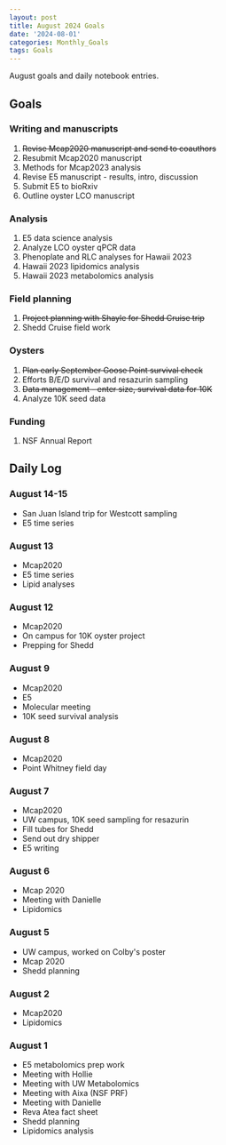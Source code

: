 ```yaml
---
layout: post
title: August 2024 Goals
date: '2024-08-01'
categories: Monthly_Goals
tags: Goals
---
```


August goals and daily notebook entries. 

## Goals  

### Writing and manuscripts 
              
1. ~~Revise Mcap2020 manuscript and send to coauthors~~
2. Resubmit Mcap2020 manuscript
3. Methods for Mcap2023 analysis
4. Revise E5 manuscript - results, intro, discussion
5. Submit E5 to bioRxiv
6. Outline oyster LCO manuscript 

### Analysis

1. E5 data science analysis 
2. Analyze LCO oyster qPCR data
3. Phenoplate and RLC analyses for Hawaii 2023
4. Hawaii 2023 lipidomics analysis
5. Hawaii 2023 metabolomics analysis 

### Field planning 

1. ~~Project planning with Shayle for Shedd Cruise trip~~ 
2. Shedd Cruise field work

### Oysters 
 
1. ~~Plan early September Goose Point survival check~~ 
2. Efforts B/E/D survival and resazurin sampling 
3. ~~Data management - enter size, survival data for 10K~~
4. Analyze 10K seed data 

### Funding 

1. NSF Annual Report

## **Daily Log**   

### August 14-15

- San Juan Island trip for Westcott sampling 
- E5 time series

### August 13

- Mcap2020
- E5 time series 
- Lipid analyses

### August 12

- Mcap2020
- On campus for 10K oyster project 
- Prepping for Shedd 

### August 9

- Mcap2020
- E5
- Molecular meeting 
- 10K seed survival analysis 

### August 8

- Mcap2020
- Point Whitney field day 

### August 7

- Mcap2020
- UW campus, 10K seed sampling for resazurin 
- Fill tubes for Shedd
- Send out dry shipper
- E5 writing 

### August 6

- Mcap 2020
- Meeting with Danielle
- Lipidomics

### August 5

- UW campus, worked on Colby's poster
- Mcap 2020
- Shedd planning 

### August 2

- Mcap2020
- Lipidomics

### August 1

- E5 metabolomics prep work 
- Meeting with Hollie
- Meeting with UW Metabolomics
- Meeting with Aixa (NSF PRF)
- Meeting with Danielle
- Reva Atea fact sheet 
- Shedd planning 
- Lipidomics analysis 